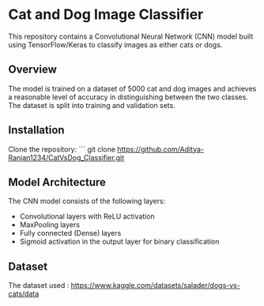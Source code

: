 # Cat and Dog Image Classifier

This repository contains a Convolutional Neural Network (CNN) model built using TensorFlow/Keras to classify images as either cats or dogs.

## Overview

The model is trained on a dataset of 5000 cat and dog images and achieves a reasonable level of accuracy in distinguishing between the two classes. The dataset is split into training and validation sets.

## Installation

Clone the repository:
    ```
    git clone https://github.com/Aditya-Ranjan1234/CatVsDog_Classifier.git

## Model Architecture

The CNN model consists of the following layers:
- Convolutional layers with ReLU activation
- MaxPooling layers
- Fully connected (Dense) layers
- Sigmoid activation in the output layer for binary classification

## Dataset

The dataset used : https://www.kaggle.com/datasets/salader/dogs-vs-cats/data

